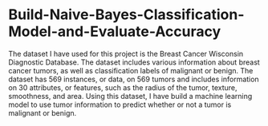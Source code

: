 # Build-Naive-Bayes-Classification-Model-and-Evaluate-Accuracy
The dataset I have used for this project is the Breast Cancer Wisconsin Diagnostic Database. The dataset includes various information about breast cancer tumors, as well as classification labels of malignant or benign. The dataset has 569 instances, or data, on 569 tumors and includes information on 30 attributes, or features, such as the radius of the tumor, texture, smoothness, and area. Using this dataset, I have build a machine learning model to use tumor information to predict whether or not a tumor is malignant or benign. 
